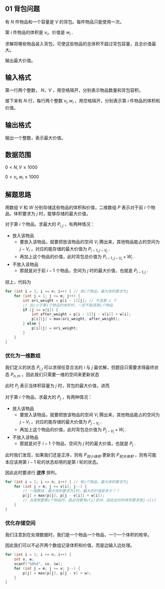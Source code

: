 ## 01 背包问题

有 $N$ 件物品和一个容量是 $V$ 的背包。每件物品只能使用一次。

第 $i$ 件物品的体积是 $v_i$，价值是 $w_i$ .

求解将哪些物品装入背包，可使这些物品的总体积不超过背包容量，且总价值最大。

输出最大价值。

## 输入格式

第一行两个整数， $N，V$ ，用空格隔开，分别表示物品数量和背包容积。

接下来有 $N$ 行，每行两个整数 $v_i,w_i$ ，用空格隔开，分别表示第 $i$ 件物品的体积和价值。

## 输出格式

输出一个整数，表示最大价值。

## 数据范围

$0< N,V\le 1000$

$0< v_i,w_i\le 1000$

## 解题思路

用数组 $V$ 和 $W$ 分别存储这些物品的体积和价值，二维数组 $P$ 表示对于前 $i$ 个物品，体积要求为 $j$ 时，能够存储的最大价值。

对于第 $i$ 个物品，求最大的 $P_{i,j}$ ，有两种情况：

- 放入该物品
  - 要放入该物品，就要把放该物品的空间 $V_i$ 腾出来，其他物品能占的空间为 $j-V_i$ ，对应的能存储的最大价值为 $P_{i-1,j-V_i}$ . 
  - 再加上这个物品的价值，此时背包总价值为 $P_{i-1,j-V_i}+W_i$ .
- 不放入该物品
  - 那就是对于前 $i-1$ 个物品，空间为 $j$ 时的最大价值，也就是 $P_{i-1,j}$ .

综上，代码为

```cpp
for (int i = 1; i <= n; i++) { // 有i个物品，最大体积要求为j
    for (int j = 1; j <= m; j++) {
        int ori_weight = p[i - 1][j]; // 不选第 i 个
        // 当j小于第i个物品的体积时，一定不能选第i个物品
        if (j >= v[i]) {
            int after_weight = p[i - 1][j - v[i]] + w[i];
            p[i][j] = max(ori_weight, after_weight);
        } else {
            p[i][j] = ori_weight;
        }
    }
}
```

### 优化为一维数组

我们定义的状态 $P_{i,j}$ 可以求得任意合法的 $i$ 与 $j$ 最优解，但题目只需要求得最终状态 $P_{n,m}$ ，因此我们只需要一维的空间来更新状态

此时 $P_j$ 表示当体积容量为 $j$ 时，背包的最大价值，进而

对于第 $i$ 个物品，求最大的 $P_{j}$ ，有两种情况：

- 放入该物品
  - 要放入该物品，就要把放该物品的空间 $V_i$ 腾出来，其他物品能占的空间为 $j-V_i$ ，对应的能存储的最大价值为 $P_{j-V_i}$ . 
  - 再加上这个物品的价值，此时背包总价值为 $P_{j-V_i}+W_i$ .
- 不放入该物品
  - 那就是对于 $i-1$ 个物品，空间为 $j$ 时的最大价值，也就是 $P_{j}$ .
  
此时我们发现，如果我们还是正序，则有 $P_{较小体积}$ 更新到 $P_{较大体积}$ ，则有可能本应该用第 $i-1$ 轮的状态却用的是第 $i$ 轮的状态。

因此此时要进行 **逆序** 排列。

```cpp
for (int i = 1; i <= n; i++) { // 有i个物品，最大体积要求为j
    for (int j = m; j >= v[i]; j--) {
        // 一维数组：最大体积要求为j时，最大的价值是多少？？
        p[j] = max(p[j], p[j - v[i]] + w[i]); 
        // 当我想要第i个物品时，我必须要有v[i]空间，因此此时的体积要求是j-v[i]
    }
}
```

### 优化存储空间

我们注意到在处理数据时，我们是一个物品一个物品，一个一个体积的枚举。

因此我们可以不必开两个数组记录体积和价值，而是边输入边处理。

```cpp
for (int i = 1; i <= n; i++) {
    int v, w;
    scanf("%d%d", &v, &w);
    for (int j = m; j >= v; j--) {
        p[j] = max(p[j], p[j - v] + w);
    }
}
```
